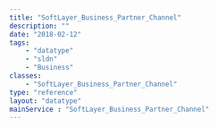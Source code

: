 ```yaml
---
title: "SoftLayer_Business_Partner_Channel"
description: ""
date: "2018-02-12"
tags:
    - "datatype"
    - "sldn"
    - "Business"
classes:
    - "SoftLayer_Business_Partner_Channel"
type: "reference"
layout: "datatype"
mainService : "SoftLayer_Business_Partner_Channel"
---
```

